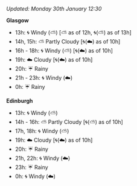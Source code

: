 *Updated: Monday 30th January 12:30*

**Glasgow**

* 13h: :cyclone: Windy (:partly_sunny:) [:partly_sunny: as of 12h, :cyclone:(:partly_sunny:) as of 13h]
* 14h, 15h: :partly_sunny: Partly Cloudy [:cyclone:(:cloud:) as of 10h]
* 16h - 18h: :cyclone: Windy (:partly_sunny:) [:cyclone:(:cloud:) as of 10h]
* 19h: :cloud: Cloudy [:cyclone:(:cloud:) as of 10h]
* 20h: :umbrella: Rainy
* 21h - 23h: :cyclone: Windy (:cloud:)
* 0h: :umbrella: Rainy

**Edinburgh**

* 13h: :cyclone: Windy (:partly_sunny:)
* 14h - 16h: :partly_sunny: Partly Cloudy [:cyclone:(:partly_sunny:) as of 10h]
* 17h, 18h: :cyclone: Windy (:partly_sunny:)
* 19h: :cloud: Cloudy [:cyclone:(:cloud:) as of 10h]
* 20h: :umbrella: Rainy
* 21h, 22h: :cyclone: Windy (:cloud:)
* 23h: :umbrella: Rainy
* 0h: :cyclone: Windy (:cloud:)
